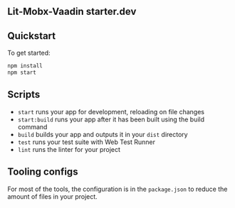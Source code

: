 ## Lit-Mobx-Vaadin starter.dev

## Quickstart

To get started:

```sh
npm install
npm start
```

## Scripts

- `start` runs your app for development, reloading on file changes
- `start:build` runs your app after it has been built using the build command
- `build` builds your app and outputs it in your `dist` directory
- `test` runs your test suite with Web Test Runner
- `lint` runs the linter for your project

## Tooling configs

For most of the tools, the configuration is in the `package.json` to reduce the amount of files in your project.

